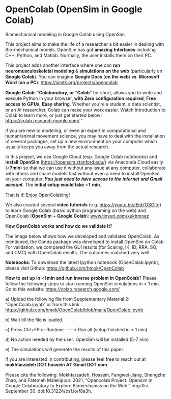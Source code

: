 # OpenColab (OpenSim in Google Colab)
Biomechanical modeling in Google Colab using OpenSim

This project aims to make the life of a researcher a bit easier in dealing with Bio-mechanical models. OpenSim has got 𝐚𝐦𝐚𝐳𝐢𝐧𝐠 𝐈𝐧𝐭𝐞𝐫𝐟𝐚𝐜𝐞𝐬 including C++, Python, and Matlab. Normally, the user installs them on their PC. 

This project adds another interface where one can 𝐫𝐮𝐧 𝐧𝐞𝐮𝐫𝐨𝐦𝐮𝐬𝐜𝐮𝐥𝐨𝐬𝐤𝐞𝐥𝐞𝐭𝐚𝐥 𝐦𝐨𝐝𝐞𝐥𝐢𝐧𝐠 & 𝐬𝐢𝐦𝐮𝐥𝐚𝐭𝐢𝐨𝐧𝐬 𝐨𝐧 𝐭𝐡𝐞 𝐰𝐞𝐛 (particularly on 𝐆𝐨𝐨𝐠𝐥𝐞 𝐂𝐨𝐥𝐚𝐛). You can imagine 𝐆𝐨𝐨𝐠𝐥𝐞 𝐃𝐨𝐜𝐬 (𝐨𝐧 𝐭𝐡𝐞 𝐰𝐞𝐛) 𝐯𝐬. 𝐌𝐢𝐜𝐫𝐨𝐬𝐨𝐟𝐭 𝐖𝐨𝐫𝐝 (𝐨𝐧 𝐚 𝐏𝐂): https://simtk.org/projects/opencolab

𝐆𝐨𝐨𝐠𝐥𝐞 𝐂𝐨𝐥𝐚𝐛: 
"𝐂𝐨𝐥𝐚𝐛𝐨𝐫𝐚𝐭𝐨𝐫𝐲, 𝐨𝐫 "𝐂𝐨𝐥𝐚𝐛" for short, allows you to write and execute Python in your browser, 𝐰𝐢𝐭𝐡 𝐙𝐞𝐫𝐨 𝐜𝐨𝐧𝐟𝐢𝐠𝐮𝐫𝐚𝐭𝐢𝐨𝐧 𝐫𝐞𝐪𝐮𝐢𝐫𝐞𝐝, 𝐅𝐫𝐞𝐞 𝐚𝐜𝐜𝐞𝐬𝐬 𝐭𝐨 𝐆𝐏𝐔𝐬, 𝐄𝐚𝐬𝐲 𝐬𝐡𝐚𝐫𝐢𝐧𝐠. Whether you're a student, a data scientist, or an AI researcher, Colab can make your work easier. Watch Introduction to Colab to learn more, or just get started below! https://colab.research.google.com/ "

If you are new to modeling, or even an expert in computational and human/animal movement science, you may have to deal with the installation of several packages, set up a new environment on your computer which usually keeps you away from the actual research.


In this project, we use Google Cloud (esp. Google Colab notebooks) and 𝐢𝐧𝐬𝐭𝐚𝐥𝐥 𝐎𝐩𝐞𝐧𝐒𝐢𝐦 (https://opensim.stanford.edu/) via Anaconda Cloud easily (<𝟕𝐦𝐢𝐧) so that we can use it without any issue at any computer, collaborate with others and share models fast without even a need to install OpenSim on your computer. 𝒀𝒐𝒖 𝒋𝒖𝒔𝒕 𝒏𝒆𝒆𝒅 𝒕𝒐 𝒉𝒂𝒗𝒆 𝒂𝒄𝒄𝒆𝒔𝒔 𝒕𝒐 𝒕𝒉𝒆 𝒊𝒏𝒕𝒆𝒓𝒏𝒆𝒕 𝒂𝒏𝒅 𝑮𝒎𝒂𝒊𝒍 𝒂𝒄𝒄𝒐𝒖𝒏𝒕. The 𝐢𝐧𝐢𝐭𝐢𝐚𝐥 𝐬𝐞𝐭𝐮𝐩 𝐰𝐨𝐮𝐥𝐝 𝐭𝐚𝐤𝐞 <𝟏 𝐦𝐢𝐧. 

That is it! Enjoy OpenColabing!

We also created several 𝐯𝐢𝐝𝐞𝐨 𝐭𝐮𝐭𝐨𝐫𝐢𝐚𝐥𝐬 (e.g. https://youtu.be/iEjd7OSOitg) to learn Google Colab (basic python programming on the web) and OpenColab (𝐎𝐩𝐞𝐧𝐒𝐢𝐦 + 𝐆𝐨𝐨𝐠𝐥𝐞 𝐂𝐨𝐥𝐚𝐛): www.tinyurl.com/xukhmnez   


𝐇𝐨𝐰 𝐎𝐩𝐞𝐧𝐂𝐨𝐥𝐚𝐛 𝐰𝐨𝐫𝐤𝐬 𝐚𝐧𝐝 𝐡𝐨𝐰 𝐝𝐨 𝐰𝐞 𝐯𝐚𝐥𝐢𝐝𝐚𝐭𝐞 𝐢𝐭?

The image below shows how we developed and validated OpenColab. As mentioned, the Conda package was developed to install OpenSim on Colab. For validation, we compared the GUI results (for Scaling, IK, ID, RRA, SO, and CMC) with OpenColab results. The outcomes matched very well. 

𝐍𝐨𝐭𝐞𝐛𝐨𝐨𝐤𝐬:
To download the latest Ipython notebook (OpenColab.ipynb), please visit Github:
https://github.com/hmok/OpenColab 

𝐇𝐨𝐰 𝐭𝐨 𝐬𝐞𝐭 𝐮𝐩 𝐢𝐧 <𝟏𝐦𝐢𝐧 𝐚𝐧𝐝 𝐫𝐮𝐧 𝐢𝐧𝐯𝐞𝐫𝐬𝐞 𝐩𝐫𝐨𝐛𝐥𝐞𝐦 𝐢𝐧 𝐎𝐩𝐞𝐧𝐂𝐨𝐥𝐚𝐛?
Please follow the following steps to start running OpenSim simulations in < 1 min. 
Go to this website: https://colab.research.google.com/

a)	Upload the following file from Supplementary Material 2: “OpenColab.ipynb“ or from this link https://github.com/hmok/OpenColab/blob/main/OpenColab.ipynb

b)	Wait till the file is loaded. 

c)	Press Ctrl+F9 or Runtime ---> Run all (setup finished in < 1 min)

d)	No action needed by the user: OpenSim will be installed (5-7 min)

e)	The simulations will generate the results of this paper.


If you are interested in contributing, please feel free to reach out at 𝐦𝐨𝐤𝐡𝐭𝐚𝐫𝐳𝐚𝐝𝐞𝐡 𝐃𝐎𝐓 𝐡𝐨𝐬𝐬𝐞𝐢𝐧 𝐀𝐓 𝐆𝐦𝐚𝐢𝐥 𝐃𝐎𝐓 𝐜𝐨𝐦.

Please cite the following:
Mokhtarzadeh, Hossein, Fangwei Jiang, Shengzhe Zhao, and Fatemeh Malekipour. 2021. “Opencolab Project: Opensim in Google Colaboratory to Explore Biomechanics on the Web.” engrXiv. September 30. doi:10.31224/osf.io/f8a3h.

<img alt="" src="https://github.com/hmok/OpenColab/blob/main/Fig1_6Jun21.png?raw=true"/>






